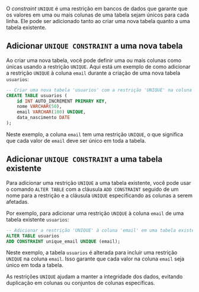 O *constraint* `UNIQUE` é uma restrição em bancos de dados que garante que os valores em uma ou mais colunas de uma tabela sejam únicos para cada linha. Ele pode ser adicionado tanto ao criar uma nova tabela quanto a uma tabela existente.

## Adicionar `UNIQUE CONSTRAINT` a uma nova tabela

Ao criar uma nova tabela, você pode definir uma ou mais colunas como únicas usando a restrição `UNIQUE`. Aqui está um exemplo de como adicionar a restrição `UNIQUE` à coluna `email` durante a criação de uma nova tabela `usuarios`:

```sql
-- Criar uma nova tabela 'usuarios' com a restrição 'UNIQUE' na coluna 'email'
CREATE TABLE usuarios (
    id INT AUTO_INCREMENT PRIMARY KEY,
    nome VARCHAR(50),
    email VARCHAR(100) UNIQUE,
    data_nascimento DATE
);
```

Neste exemplo, a coluna `email` tem uma restrição `UNIQUE`, o que significa que cada valor de `email` deve ser único em toda a tabela.

## Adicionar `UNIQUE CONSTRAINT` a uma tabela existente

Para adicionar uma restrição `UNIQUE` a uma tabela existente, você pode usar o comando `ALTER TABLE` com a cláusula `ADD CONSTRAINT` seguido de um nome para a restrição e a cláusula `UNIQUE` especificando as colunas a serem afetadas.

Por exemplo, para adicionar uma restrição `UNIQUE` à coluna `email` de uma tabela existente `usuarios`:

```sql
-- Adicionar a restrição 'UNIQUE' à coluna 'email' em uma tabela existente 'usuarios'
ALTER TABLE usuarios
ADD CONSTRAINT unique_email UNIQUE (email);
```

Neste exemplo, a tabela `usuarios` é alterada para incluir uma restrição `UNIQUE` na coluna `email`. Isso garante que cada valor na coluna `email` seja único em toda a tabela.

As restrições `UNIQUE` ajudam a manter a integridade dos dados, evitando duplicação em colunas ou conjuntos de colunas específicas.